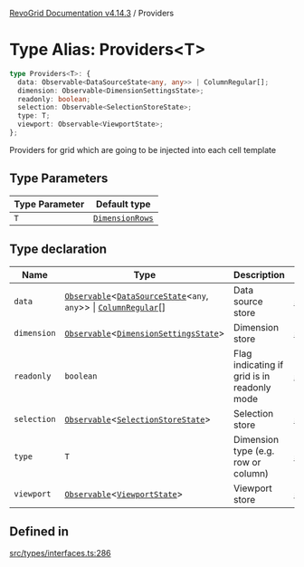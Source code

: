 [RevoGrid Documentation v4.14.3](README.md) / Providers

# Type Alias: Providers\<T\>

```ts
type Providers<T>: {
  data: Observable<DataSourceState<any, any>> | ColumnRegular[];
  dimension: Observable<DimensionSettingsState>;
  readonly: boolean;
  selection: Observable<SelectionStoreState>;
  type: T;
  viewport: Observable<ViewportState>;
};
```

Providers for grid which are going to be injected into each cell template

## Type Parameters

| Type Parameter | Default type |
| ------ | ------ |
| `T` | [`DimensionRows`](TypeAlias.DimensionRows.md) |

## Type declaration

| Name | Type | Description | Defined in |
| ------ | ------ | ------ | ------ |
| `data` | [`Observable`](TypeAlias.Observable.md)\<[`DataSourceState`](TypeAlias.DataSourceState.md)\<`any`, `any`\>\> \| [`ColumnRegular`](Interface.ColumnRegular.md)[] | Data source store | [src/types/interfaces.ts:298](https://github.com/revolist/revogrid/blob/4d3feb8340f534dd1ff6941b4d5b83d4d4e2474c/src/types/interfaces.ts#L298) |
| `dimension` | [`Observable`](TypeAlias.Observable.md)\<[`DimensionSettingsState`](Interface.DimensionSettingsState.md)\> | Dimension store | [src/types/interfaces.ts:306](https://github.com/revolist/revogrid/blob/4d3feb8340f534dd1ff6941b4d5b83d4d4e2474c/src/types/interfaces.ts#L306) |
| `readonly` | `boolean` | Flag indicating if grid is in readonly mode | [src/types/interfaces.ts:294](https://github.com/revolist/revogrid/blob/4d3feb8340f534dd1ff6941b4d5b83d4d4e2474c/src/types/interfaces.ts#L294) |
| `selection` | [`Observable`](TypeAlias.Observable.md)\<[`SelectionStoreState`](TypeAlias.SelectionStoreState.md)\> | Selection store | [src/types/interfaces.ts:310](https://github.com/revolist/revogrid/blob/4d3feb8340f534dd1ff6941b4d5b83d4d4e2474c/src/types/interfaces.ts#L310) |
| `type` | `T` | Dimension type (e.g. row or column) | [src/types/interfaces.ts:290](https://github.com/revolist/revogrid/blob/4d3feb8340f534dd1ff6941b4d5b83d4d4e2474c/src/types/interfaces.ts#L290) |
| `viewport` | [`Observable`](TypeAlias.Observable.md)\<[`ViewportState`](Interface.ViewportState.md)\> | Viewport store | [src/types/interfaces.ts:302](https://github.com/revolist/revogrid/blob/4d3feb8340f534dd1ff6941b4d5b83d4d4e2474c/src/types/interfaces.ts#L302) |

## Defined in

[src/types/interfaces.ts:286](https://github.com/revolist/revogrid/blob/4d3feb8340f534dd1ff6941b4d5b83d4d4e2474c/src/types/interfaces.ts#L286)
